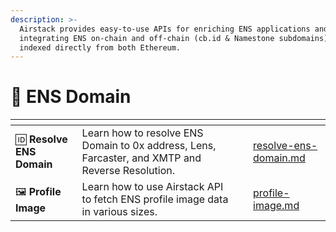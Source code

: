 ```yaml
---
description: >-
  Airstack provides easy-to-use APIs for enriching ENS applications and
  integrating ENS on-chain and off-chain (cb.id & Namestone subdomains) data
  indexed directly from both Ethereum.
---
```


# 🔷 ENS Domain

<table data-view="cards"><thead><tr><th></th><th></th><th></th><th data-hidden data-card-target data-type="content-ref"></th></tr></thead><tbody><tr><td><span data-gb-custom-inline data-tag="emoji" data-code="1f194">🆔</span> <strong>Resolve ENS Domain</strong></td><td>Learn how to resolve ENS Domain to 0x address, Lens, Farcaster, and XMTP and Reverse Resolution.</td><td></td><td><a href="resolve-ens-domain.md">resolve-ens-domain.md</a></td></tr><tr><td><span data-gb-custom-inline data-tag="emoji" data-code="1f5bc">🖼</span> <strong>Profile Image</strong></td><td>Learn how to use Airstack API to fetch ENS profile image data in various sizes.</td><td></td><td><a href="profile-image.md">profile-image.md</a></td></tr></tbody></table>
